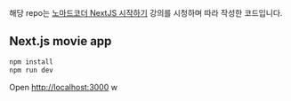 해당 repo는 [노마드코더 NextJS 시작하기](https://nomadcoders.co/nextjs-fundamentals/lobby) 강의를 시청하며 따라 작성한 코드입니다.

## Next.js movie app


```bash
npm install
npm run dev
```

Open [http://localhost:3000](http://localhost:3000) w
